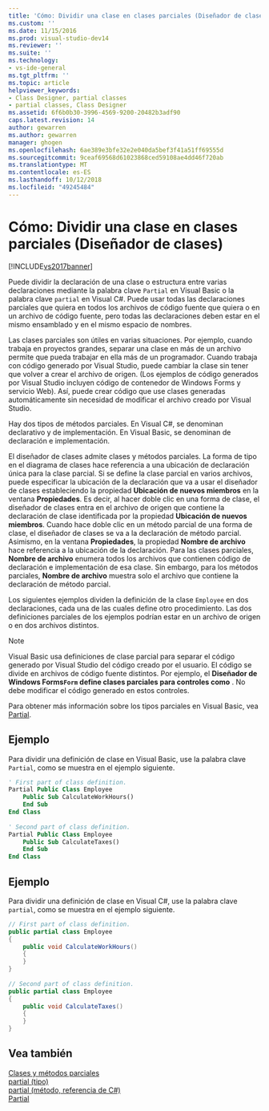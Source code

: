 ```yaml
---
title: 'Cómo: Dividir una clase en clases parciales (Diseñador de clases) | Microsoft Docs'
ms.custom: ''
ms.date: 11/15/2016
ms.prod: visual-studio-dev14
ms.reviewer: ''
ms.suite: ''
ms.technology:
- vs-ide-general
ms.tgt_pltfrm: ''
ms.topic: article
helpviewer_keywords:
- Class Designer, partial classes
- partial classes, Class Designer
ms.assetid: 6f6b0b30-3996-4569-9200-20482b3adf90
caps.latest.revision: 14
author: gewarren
ms.author: gewarren
manager: ghogen
ms.openlocfilehash: 6ae389e3bfe32e2e040da5bef3f41a51ff69555d
ms.sourcegitcommit: 9ceaf69568d61023868ced59108ae4dd46f720ab
ms.translationtype: MT
ms.contentlocale: es-ES
ms.lasthandoff: 10/12/2018
ms.locfileid: "49245484"
---
```

# <a name="how-to-split-a-class-into-partial-classes-class-designer"></a>Cómo: Dividir una clase en clases parciales (Diseñador de clases)
[!INCLUDE[vs2017banner](../includes/vs2017banner.md)]

Puede dividir la declaración de una clase o estructura entre varias declaraciones mediante la palabra clave `Partial` en Visual Basic o la palabra clave `partial` en Visual C#. Puede usar todas las declaraciones parciales que quiera en todos los archivos de código fuente que quiera o en un archivo de código fuente, pero todas las declaraciones deben estar en el mismo ensamblado y en el mismo espacio de nombres.  
  
 Las clases parciales son útiles en varias situaciones. Por ejemplo, cuando trabaja en proyectos grandes, separar una clase en más de un archivo permite que pueda trabajar en ella más de un programador. Cuando trabaja con código generado por Visual Studio, puede cambiar la clase sin tener que volver a crear el archivo de origen. (Los ejemplos de código generados por Visual Studio incluyen código de contenedor de Windows Forms y servicio Web). Así, puede crear código que use clases generadas automáticamente sin necesidad de modificar el archivo creado por Visual Studio.  
  
 Hay dos tipos de métodos parciales. En Visual C#, se denominan declarativo y de implementación. En Visual Basic, se denominan de declaración e implementación.  
  
 El diseñador de clases admite clases y métodos parciales. La forma de tipo en el diagrama de clases hace referencia a una ubicación de declaración única para la clase parcial. Si se define la clase parcial en varios archivos, puede especificar la ubicación de la declaración que va a usar el diseñador de clases estableciendo la propiedad **Ubicación de nuevos miembros** en la ventana **Propiedades**. Es decir, al hacer doble clic en una forma de clase, el diseñador de clases entra en el archivo de origen que contiene la declaración de clase identificada por la propiedad **Ubicación de nuevos miembros**. Cuando hace doble clic en un método parcial de una forma de clase, el diseñador de clases se va a la declaración de método parcial. Asimismo, en la ventana **Propiedades**, la propiedad **Nombre de archivo** hace referencia a la ubicación de la declaración. Para las clases parciales, **Nombre de archivo** enumera todos los archivos que contienen código de declaración e implementación de esa clase. Sin embargo, para los métodos parciales, **Nombre de archivo** muestra solo el archivo que contiene la declaración de método parcial.  
  
 Los siguientes ejemplos dividen la definición de la clase `Employee` en dos declaraciones, cada una de las cuales define otro procedimiento. Las dos definiciones parciales de los ejemplos podrían estar en un archivo de origen o en dos archivos distintos.  
  
> [!NOTE]
>  Visual Basic usa definiciones de clase parcial para separar el código generado por Visual Studio del código creado por el usuario. El código se divide en archivos de código fuente distintos. Por ejemplo, el **Diseñador de Windows Forms`Form` define clases parciales para controles como** . No debe modificar el código generado en estos controles.  
  
 Para obtener más información sobre los tipos parciales en Visual Basic, vea [Partial](http://msdn.microsoft.com/library/7adaef80-f435-46e1-970a-269fff63b448).  
  
## <a name="example"></a>Ejemplo  
 Para dividir una definición de clase en Visual Basic, use la palabra clave `Partial`, como se muestra en el ejemplo siguiente.  
  
```vb  
' First part of class definition.  
Partial Public Class Employee  
    Public Sub CalculateWorkHours()  
    End Sub  
End Class  
  
' Second part of class definition.  
Partial Public Class Employee  
    Public Sub CalculateTaxes()  
    End Sub  
End Class  
```  
  
## <a name="example"></a>Ejemplo  
 Para dividir una definición de clase en Visual C#, use la palabra clave `partial`, como se muestra en el ejemplo siguiente.  
  
```csharp  
// First part of class definition.  
public partial class Employee  
{  
    public void CalculateWorkHours()  
    {  
    }  
}  
  
// Second part of class definition.  
public partial class Employee  
{  
    public void CalculateTaxes()  
    {  
    }  
}  
```  
  
## <a name="see-also"></a>Vea también  
 [Clases y métodos parciales](http://msdn.microsoft.com/library/804cecb7-62db-4f97-a99f-60975bd59fa1)   
 [partial (tipo)](http://msdn.microsoft.com/library/27320743-a22e-4c7b-b0b3-53afe3607334)   
 [partial (método, referencia de C#)](http://msdn.microsoft.com/library/43f40242-17e0-4452-8573-090503ad3137)   
 [Partial](http://msdn.microsoft.com/library/7adaef80-f435-46e1-970a-269fff63b448)




